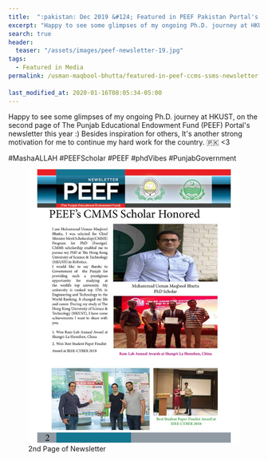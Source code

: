 ```yaml
---
title:  ":pakistan: Dec 2019 &#124; Featured in PEEF Pakistan Portal's Newletter, 2019"
excerpt: "Happy to see some glimpses of my ongoing Ph.D. journey at HKUST, on the second page of PEEF Portal's newsletter this year :) Besides inspiration for others, It's another strong motivation for me to continue my hard work for the country. :pakistan: <3."
search: true
header:
  teaser: "/assets/images/peef-newsletter-19.jpg"
tags: 
  - Featured in Media
permalink: /usman-maqbool-bhutta/featured-in-peef-ccms-ssms-newsletter

last_modified_at: 2020-01-16T08:05:34-05:00
---
```

Happy to see some glimpses of my ongoing Ph.D. journey at HKUST, on the second page of The Punjab Educational Endowment Fund (PEEF) Portal's newsletter this year :) Besides inspiration for others, It's another strong motivation for me to continue my hard work for the country. :pakistan: <3

#MashaALLAH #PEEFScholar #PEEF #phdVibes #PunjabGovernment

<figure>
    <a href="/assets/images/peef-newsletter-19.jpg"><img src="/assets/images/peef-newsletter-19.jpg"></a>
    <figcaption>2nd Page of Newsletter</figcaption>
</figure>